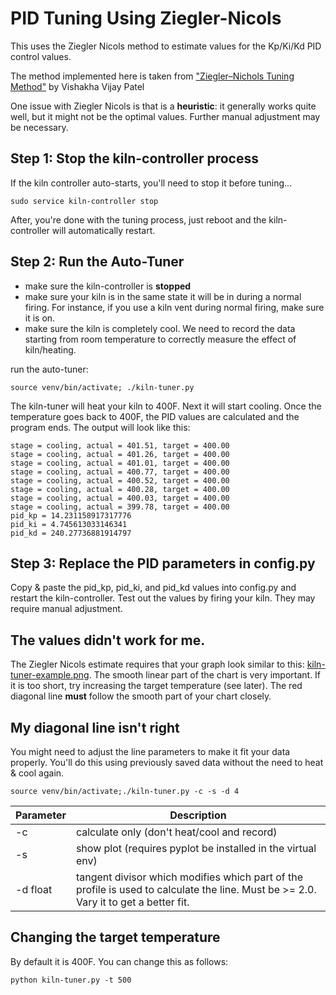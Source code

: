 # PID Tuning Using Ziegler-Nicols

This uses the Ziegler Nicols method to estimate values for the Kp/Ki/Kd PID control values.

The method implemented here is taken from ["Ziegler–Nichols Tuning Method"](https://www.ias.ac.in/article/fulltext/reso/025/10/1385-1397) by Vishakha Vijay Patel

One issue with Ziegler Nicols is that is a **heuristic**: it generally works quite well, but it might not be the optimal values. Further manual adjustment may be necessary.

## Step 1: Stop the kiln-controller process

If the kiln controller auto-starts, you'll need to stop it before tuning...

```sudo service kiln-controller stop```

After, you're done with the tuning process, just reboot and the kiln-controller will automatically restart.

## Step 2: Run the Auto-Tuner

  - make sure the kiln-controller is **stopped**
  - make sure your kiln is in the same state it will be in during a normal firing. For instance, if you use a kiln vent during normal firing, make sure it is on.
  - make sure the kiln is completely cool. We need to record the data starting from room temperature to correctly measure the effect of kiln/heating.

run the auto-tuner:
```
source venv/bin/activate; ./kiln-tuner.py
```

The kiln-tuner will heat your kiln to 400F. Next it will start cooling. Once the temperature goes back to 400F, the PID values are calculated and the program ends. The output will look like this:

```
stage = cooling, actual = 401.51, target = 400.00
stage = cooling, actual = 401.26, target = 400.00
stage = cooling, actual = 401.01, target = 400.00
stage = cooling, actual = 400.77, target = 400.00
stage = cooling, actual = 400.52, target = 400.00
stage = cooling, actual = 400.28, target = 400.00
stage = cooling, actual = 400.03, target = 400.00
stage = cooling, actual = 399.78, target = 400.00
pid_kp = 14.231158917317776
pid_ki = 4.745613033146341
pid_kd = 240.27736881914797
```

## Step 3: Replace the PID parameters in config.py

Copy & paste the pid_kp, pid_ki, and pid_kd values into config.py and restart the kiln-controller. Test out the values by firing your kiln. They may require manual adjustment.

## The values didn't work for me.

The Ziegler Nicols estimate requires that your graph look similar to this: [kiln-tuner-example.png](kiln-tuner-example.png). The smooth linear part of the chart is very important. If it is too short, try increasing the target temperature (see later). The red diagonal line **must** follow the smooth part of your chart closely.

## My diagonal line isn't right

You might need to adjust the line parameters to make it fit your data properly. You'll do this using previously saved data without the need to heat & cool again. 

```
source venv/bin/activate;./kiln-tuner.py -c -s -d 4
```

| Parameter | Description |
| --------- | ----------- |
| -c | calculate only (don't heat/cool and record) |
| -s | show plot (requires pyplot be installed in the virtual env) |
| -d float | tangent divisor which modifies which part of the profile is used to calculate the line. Must be >= 2.0. Vary it to get a better fit. |

## Changing the target temperature

By default it is 400F. You can change this as follows:

```
python kiln-tuner.py -t 500
```
